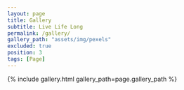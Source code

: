 ```yaml
---
layout: page
title: Gallery
subtitle: Live Life Long 
permalink: /gallery/
gallery_path: "assets/img/pexels"
excluded: true
position: 3
tags: [Page]
---
```




{% include gallery.html gallery_path=page.gallery_path %}
